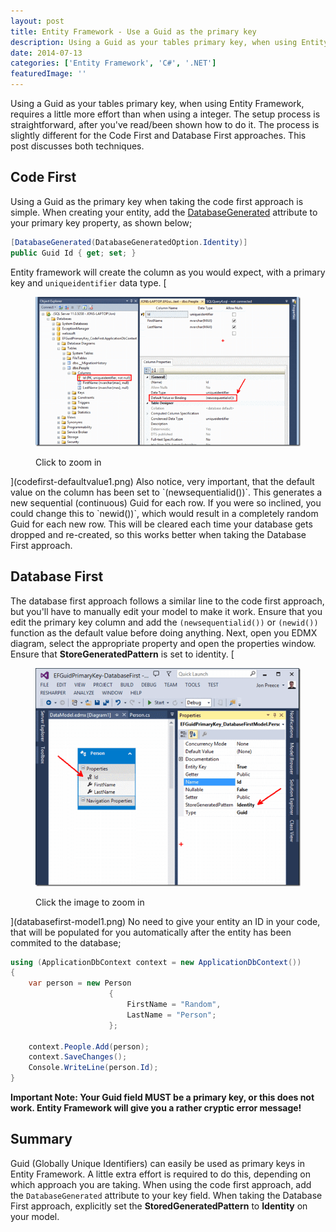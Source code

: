 ```yaml
---
layout: post
title: Entity Framework - Use a Guid as the primary key
description: Using a Guid as your tables primary key, when using Entity Framework, requires a little more effort than when using a integer.
date: 2014-07-13
categories: ['Entity Framework', 'C#', '.NET']
featuredImage: ''
---
```


Using a Guid as your tables primary key, when using Entity Framework, requires a little more effort than when using a integer. The setup process is straightforward, after you've read/been shown how to do it. The process is slightly different for the Code First and Database First approaches. This post discusses both techniques.

## Code First

Using a Guid as the primary key when taking the code first approach is simple. When creating your entity, add the [DatabaseGenerated](<http://msdn.microsoft.com/en-us/library/system.componentmodel.dataannotations.schema.databasegeneratedattribute(v=vs.110).aspx> 'DatabaseGeneratedAttribute') attribute to your primary key property, as shown below;

```csharp
[DatabaseGenerated(DatabaseGeneratedOption.Identity)]
public Guid Id { get; set; }
```

Entity framework will create the column as you would expect, with a primary key and `uniqueidentifier` data type. [<figure>![codefirst-defaultvalue](codefirst-defaultvalue_thumb1.png 'codefirst-defaultvalue')

<figcaption>Click to zoom in</figcaption>

</figure>](codefirst-defaultvalue1.png) Also notice, very important, that the default value on the column has been set to `(newsequentialid())`.  This generates a new sequential (continuous) Guid for each row.  If you were so inclined, you could change this to `newid())`, which would result in a completely random Guid for each new row.  This will be cleared each time your database gets dropped and re-created, so this works better when taking the Database First approach.

## Database First

The database first approach follows a similar line to the code first approach, but you'll have to manually edit your model to make it work. Ensure that you edit the primary key column and add the `(newsequentialid())` or `(newid())` function as the default value before doing anything. Next, open you EDMX diagram, select the appropriate property and open the properties window. Ensure that **StoreGeneratedPattern** is set to identity. [<figure>![databasefirst-model](databasefirst-model_thumb1.png 'databasefirst-model')

<figcaption>Click the image to zoom in</figcaption>

</figure>](databasefirst-model1.png) No need to give your entity an ID in your code, that will be populated for you automatically after the entity has been commited to the database;

```csharp
using (ApplicationDbContext context = new ApplicationDbContext())
{
    var person = new Person
                      {
                          FirstName = "Random",
                          LastName = "Person";
                      };

    context.People.Add(person);
    context.SaveChanges();
    Console.WriteLine(person.Id);
}
```

**Important Note: Your Guid field MUST be a primary key, or this does not work. Entity Framework will give you a rather cryptic error message!**

## Summary

Guid (Globally Unique Identifiers) can easily be used as primary keys in Entity Framework. A little extra effort is required to do this, depending on which approach you are taking. When using the code first approach, add the `DatabaseGenerated` attribute to your key field. When taking the Database First approach, explicitly set the **StoredGeneratedPattern** to **Identity** on your model.
